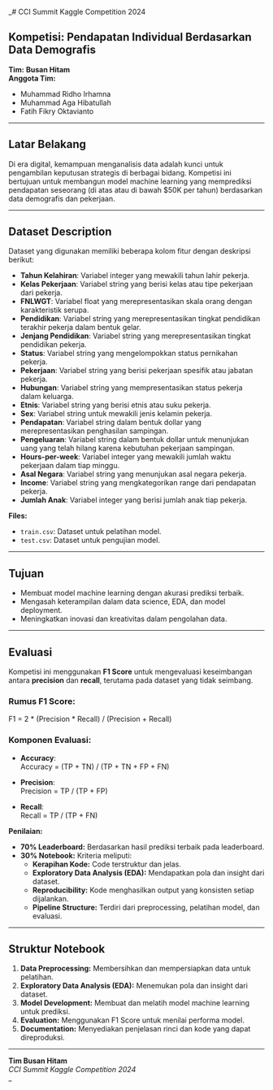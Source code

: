 _# CCI Summit Kaggle Competition 2024  

## Kompetisi: Pendapatan Individual Berdasarkan Data Demografis  

**Tim:** **Busan Hitam**  
**Anggota Tim:**  
- Muhammad Ridho Irhamna  
- Muhammad Aga Hibatullah  
- Fatih Fikry Oktavianto  

---

## Latar Belakang  
Di era digital, kemampuan menganalisis data adalah kunci untuk pengambilan keputusan strategis di berbagai bidang. Kompetisi ini bertujuan untuk membangun model machine learning yang memprediksi pendapatan seseorang (di atas atau di bawah $50K per tahun) berdasarkan data demografis dan pekerjaan.  

---

## Dataset Description  
Dataset yang digunakan memiliki beberapa kolom fitur dengan deskripsi berikut:  

- **Tahun Kelahiran**: Variabel integer yang mewakili tahun lahir pekerja.  
- **Kelas Pekerjaan**: Variabel string yang berisi kelas atau tipe pekerjaan dari pekerja.  
- **FNLWGT**: Variabel float yang merepresentasikan skala orang dengan karakteristik serupa.  
- **Pendidikan**: Variabel string yang merepresentasikan tingkat pendidikan terakhir pekerja dalam bentuk gelar.  
- **Jenjang Pendidikan**: Variabel string yang merepresentasikan tingkat pendidikan pekerja.  
- **Status**: Variabel string yang mengelompokkan status pernikahan pekerja.  
- **Pekerjaan**: Variabel string yang berisi pekerjaan spesifik atau jabatan pekerja.  
- **Hubungan**: Variabel string yang mempresentasikan status pekerja dalam keluarga.  
- **Etnis**: Variabel string yang berisi etnis atau suku pekerja.  
- **Sex**: Variabel string untuk mewakili jenis kelamin pekerja.  
- **Pendapatan**: Variabel string dalam bentuk dollar yang merepresentasikan penghasilan sampingan.  
- **Pengeluaran**: Variabel string dalam bentuk dollar untuk menunjukan uang yang telah hilang karena kebutuhan pekerjaan sampingan.  
- **Hours-per-week**: Variabel integer yang mewakili jumlah waktu pekerjaan dalam tiap minggu.  
- **Asal Negara**: Variabel string yang menunjukan asal negara pekerja.  
- **Income**: Variabel string yang mengkategorikan range dari pendapatan pekerja.  
- **Jumlah Anak**: Variabel integer yang berisi jumlah anak tiap pekerja.  

**Files:**  
- `train.csv`: Dataset untuk pelatihan model.  
- `test.csv`: Dataset untuk pengujian model.  

---

## Tujuan  
- Membuat model machine learning dengan akurasi prediksi terbaik.  
- Mengasah keterampilan dalam data science, EDA, dan model deployment.  
- Meningkatkan inovasi dan kreativitas dalam pengolahan data.  

---

## Evaluasi  

Kompetisi ini menggunakan **F1 Score** untuk mengevaluasi keseimbangan antara **precision** dan **recall**, terutama pada dataset yang tidak seimbang.  

### Rumus F1 Score:  
F1 = 2 * (Precision * Recall) / (Precision + Recall)

### Komponen Evaluasi:  
- **Accuracy**:  
  Accuracy = (TP + TN) / (TP + TN + FP + FN)

- **Precision**:  
  Precision = TP / (TP + FP)

- **Recall**:  
  Recall = TP / (TP + FN)

**Penilaian:**  
- **70% Leaderboard:** Berdasarkan hasil prediksi terbaik pada leaderboard.  
- **30% Notebook:** Kriteria meliputi:  
  - **Kerapihan Kode:** Code terstruktur dan jelas.  
  - **Exploratory Data Analysis (EDA):** Mendapatkan pola dan insight dari dataset.  
  - **Reproducibility:** Kode menghasilkan output yang konsisten setiap dijalankan.  
  - **Pipeline Structure:** Terdiri dari preprocessing, pelatihan model, dan evaluasi.  

---

## Struktur Notebook  
1. **Data Preprocessing:** Membersihkan dan mempersiapkan data untuk pelatihan.  
2. **Exploratory Data Analysis (EDA):** Menemukan pola dan insight dari dataset.  
3. **Model Development:** Membuat dan melatih model machine learning untuk prediksi.  
4. **Evaluation:** Menggunakan F1 Score untuk menilai performa model.  
5. **Documentation:** Menyediakan penjelasan rinci dan kode yang dapat direproduksi.  

---

**Tim Busan Hitam**  
_CCI Summit Kaggle Competition 2024_  
_
